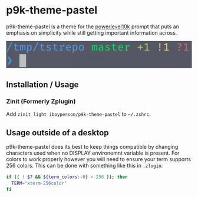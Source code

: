 # p9k-theme-pastel

p9k-theme-pastel is a theme for the [powerlevel10k](https://github.com/romkatv/powerlevel10k) prompt that puts an emphasis on simplicity while still getting important information across.

![](Screenshot.png)

## Installation / Usage

### Zinit (Formerly Zplugin)

Add `zinit light iboyperson/p9k-theme-pastel` to `~/.zshrc`.

## Usage outside of a desktop

p9k-theme-pastel does its best to keep things compatible by changing characters used when no DISPLAY environemnt variable is present.
For colors to work properly however you will need to ensure your term supports 256 colors.
This can be done with something like this in `.zlogin`:

```zsh
if (( ! $? && ${term_colors:-0} < 256 )); then
  TERM="xterm-256color"
fi
```
